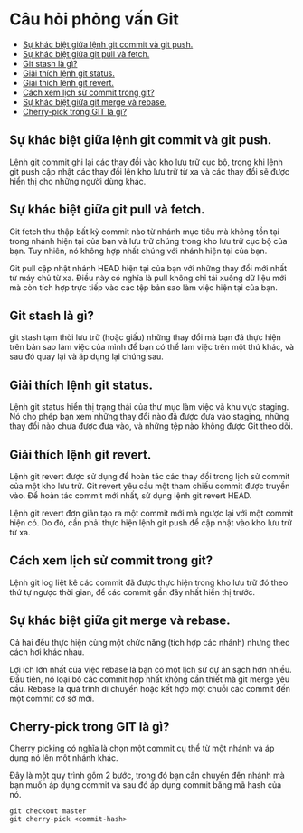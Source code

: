 # Câu hỏi phỏng vấn Git

+ [Sự khác biệt giữa lệnh git commit và git push.](#sự-khác-biệt-giữa-lệnh-git-commit-và-git-push)
+ [Sự khác biệt giữa git pull và fetch.](#sự-khác-biệt-giữa-git-pull-và-fetch)
+ [Git stash là gì?](#git-stash-là-gì)
+ [Giải thích lệnh git status.](#giải-thích-lệnh-git-status)
+ [Giải thích lệnh git revert.](#giải-thích-lệnh-git-revert)
+ [Cách xem lịch sử commit trong git?](#cách-xem-lịch-sử-commit-trong-git)
+ [Sự khác biệt giữa git merge và rebase.](#sự-khác-biệt-giữa-git-merge-và-rebase)
+ [Cherry-pick trong GIT là gì?](#cherry-pick-trong-git-là-gì)

## Sự khác biệt giữa lệnh git commit và git push.

Lệnh git commit ghi lại các thay đổi vào kho lưu trữ cục bộ, trong khi lệnh git push cập nhật các thay đổi lên kho lưu trữ từ xa và các thay đổi sẽ được hiển thị cho những người dùng khác.

## Sự khác biệt giữa git pull và fetch.

Git fetch thu thập bất kỳ commit nào từ nhánh mục tiêu mà không tồn tại trong nhánh hiện tại của bạn và lưu trữ chúng trong kho lưu trữ cục bộ của bạn. Tuy nhiên, nó không hợp nhất chúng với nhánh hiện tại của bạn.

Git pull cập nhật nhánh HEAD hiện tại của bạn với những thay đổi mới nhất từ máy chủ từ xa. Điều này có nghĩa là pull không chỉ tải xuống dữ liệu mới mà còn tích hợp trực tiếp vào các tệp bản sao làm việc hiện tại của bạn.

## Git stash là gì?

git stash tạm thời lưu trữ (hoặc giấu) những thay đổi mà bạn đã thực hiện trên bản sao làm việc của mình để bạn có thể làm việc trên một thứ khác, 
và sau đó quay lại và áp dụng lại chúng sau.

## Giải thích lệnh git status.

Lệnh git status hiển thị trạng thái của thư mục làm việc và khu vực staging. 
Nó cho phép bạn xem những thay đổi nào đã được đưa vào staging, những thay đổi nào chưa được đưa vào, và những tệp nào không được Git theo dõi.

## Giải thích lệnh git revert.

Lệnh git revert được sử dụng để hoàn tác các thay đổi trong lịch sử commit của một kho lưu trữ. 
Git revert yêu cầu một tham chiếu commit được truyền vào. Để hoàn tác commit mới nhất, sử dụng lệnh git revert HEAD.

Lệnh git revert đơn giản tạo ra một commit mới mà ngược lại với một commit hiện có. 
Do đó, cần phải thực hiện lệnh git push để cập nhật vào kho lưu trữ từ xa.

## Cách xem lịch sử commit trong git?

Lệnh git log liệt kê các commit đã được thực hiện trong kho lưu trữ đó theo thứ tự ngược thời gian, để các commit gần đây nhất hiển thị trước.

## Sự khác biệt giữa git merge và rebase.

Cả hai đều thực hiện cùng một chức năng (tích hợp các nhánh) nhưng theo cách hơi khác nhau.

Lợi ích lớn nhất của việc rebase là bạn có một lịch sử dự án sạch hơn nhiều. 
Đầu tiên, nó loại bỏ các commit hợp nhất không cần thiết mà git merge yêu cầu.
Rebase là quá trình di chuyển hoặc kết hợp một chuỗi các commit đến một commit cơ sở mới.

## Cherry-pick trong GIT là gì?

Cherry picking có nghĩa là chọn một commit cụ thể từ một nhánh và áp dụng nó lên một nhánh khác.

Đây là một quy trình gồm 2 bước, trong đó bạn cần chuyển đến nhánh mà bạn muốn áp dụng commit và sau đó áp dụng commit bằng mã hash của nó.
```
git checkout master
git cherry-pick <commit-hash>
```

